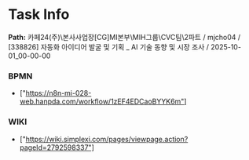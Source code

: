 # Task Info

**Path:** 카페24(주)\본사사업장\[CG]MI본부\MIH그룹\CVC팀\2파트 / mjcho04 / [338826] 자동화 아이디어 발굴 및 기획 _ AI 기술 동향 및 시장 조사 / 2025-10-01_00-00-00

### BPMN
- ["https://n8n-mi-028-web.hanpda.com/workflow/1zEF4EDCaoBYYK6m"]

### WIKI
- ["https://wiki.simplexi.com/pages/viewpage.action?pageId=2792598337"]

